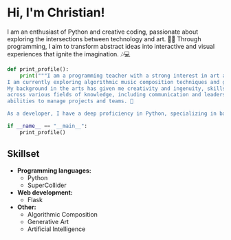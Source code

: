
# Hi, I'm Christian!

I am an enthusiast of Python and creative coding, passionate about exploring the intersections between technology and art. 🎨✨ Through programming, I aim to transform abstract ideas into interactive and visual experiences that ignite the imagination. 🎶💻

```python
def print_profile():
    print("""I am a programming teacher with a strong interest in art and philosophy. 🎨🧠
I am currently exploring algorithmic music composition techniques and generative art.
My background in the arts has given me creativity and ingenuity, skills that I apply
across various fields of knowledge, including communication and leadership
abilities to manage projects and teams. 🤝

As a developer, I have a deep proficiency in Python, specializing in backend and AI development 💻""")

if __name__ == "__main__":
    print_profile()
```

## Skillset

- **Programming languages:**
  - Python 
  - SuperCollider
- **Web development:**
  - Flask
- **Other:**
  - Algorithmic Composition
  - Generative Art
  - Artificial Intelligence
